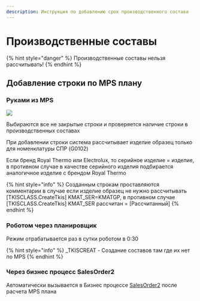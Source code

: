 ```yaml
---
description: Инструкция по добавлению срок производственного состава
---
```


# Производственные составы

{% hint style="danger" %}
Производственные составы нельзя рассчитывать!
{% endhint %}

## Добавление строки по MPS плану

### Руками из MPS

![](<../../.gitbook/assets/image (466).png>)

Выбираются все не закрытые строки и проверяется наличие строки в производственных составах

При добавлении строки система рассчитывает изделие образец только для номенклатуры СПР (G0102)

Если бренд Royal Thermo или Electrolux, то серийное изделие = изделие, в противном случае в качестве серийного изделия подбирается  аналогичное изделие с брендом Royal Thermo

{% hint style="info" %}
Созданным строкам проставляются комментарии в случае если изделие образец не нужно рассчитывать \[TKISCLASS.CreateTkis] KMAT\_SER=KMATGP, в противном случае \[TKISCLASS.CreateTkis] KMAT\_SER рассчитан = \[Рассчитанный]
{% endhint %}

### Роботом через планировщик

Режим отрабатывается раз в сутки роботом в 0:30

{% hint style="info" %}
\_TKISCREAT - Создание составов там где их нет по MPS
{% endhint %}

### Через бизнес процесс SalesOrder2

Автоматически вызывается в Бизнес процессе [SalesOrder2](../../upravlenie-proizvodstvom/biznes-processy-planirovaniya/zakazy-sbyta-bp.md) после расчета MPS плана
